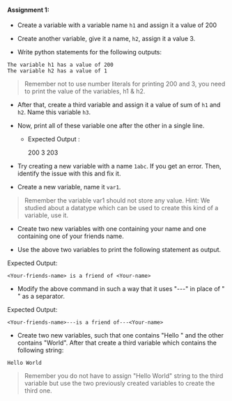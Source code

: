 #### Assignment 1:

- Create a variable with a variable name `h1` and assign it a value of 200

- Create another variable, give it a name, `h2`, assign it a value 3.

- Write python statements for the following outputs:


```
The variable h1 has a value of 200
The variable h2 has a value of 1
```

> Remember not to use number literals for printing 200 and 3, you need to print the value of the variables, h1 & h2.

- After that, create a third variable and assign it a value of sum of `h1` and `h2`. Name this variable `h3`.

- Now, print all of these variable one after the other in a single line.

  - Expected Output :
    
    200 3 203

- Try creating a new variable with a name `1abc`. If you get an error. Then, identify the issue with this and fix it.


- Create a new variable, name it `var1`.

> Remember the variable var1 should not store any value.
> Hint: We studied about a datatype which can be used to create this kind of a variable, use it.


- Create two new variables with one containing your name and one containing one of your friends name.

- Use the above two variables to print the following statement as output.

Expected Output:

`<Your-friends-name> is a friend of <Your-name>`

- Modify the above command in such a way that it uses "---" in place of " " as a separator.

Expected Output:

`<Your-friends-name>---is a friend of---<Your-name>`

- Create two new variables, such that one contains "Hello " and the other contains "World". After that create a third variable which contains the following string:

`Hello World`

> Remember you do not have to assign "Hello World" string to the third variable but use the two previously created variables to create the third one.
